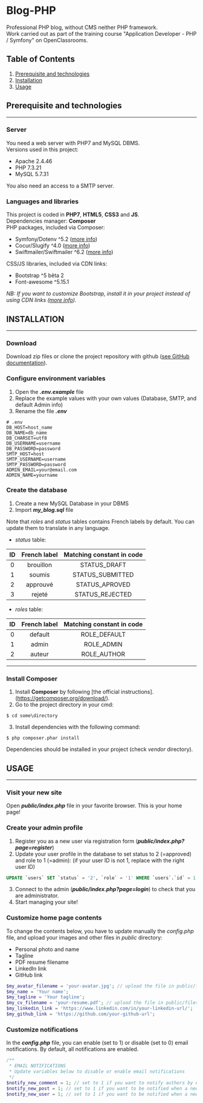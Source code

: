 # Blog-PHP
Professional PHP blog, without CMS neither PHP framework.  
Work carried out as part of the training course "Application Developer - PHP / Symfony" on OpenClassrooms.

## Table of Contents
1.  [Prerequisite and technologies](#prerequisite-and-technologies)
2.  [Installation](#installation)
3.  [Usage](#usage)

## Prerequisite and technologies
***
### __Server__
You need a web server with PHP7 and MySQL DBMS.  
Versions used in this project:
* Apache 2.4.46
* PHP 7.3.21
* MySQL 5.7.31

You also need an access to a SMTP server.

### __Languages and libraries__
This project is coded in __PHP7__, __HTML5__, __CSS3__ and __JS__.  
Dependencies manager: __Composer__  
PHP packages, included via Composer:
* Symfony/Dotenv ^5.2 ([more info](https://github.com/symfony/dotenv))
* Cocur/Slugify ^4.0 ([more info](https://github.com/cocur/slugify))
* Swiftmailer/Swiftmailer ^6.2 ([more info](https://github.com/swiftmailer/swiftmailer))

CSS/JS libraries, included via CDN links:
* Bootstrap ^5 bêta 2
* Font-awesome ^5.15.1  

*NB: If you want to customize Bootstrap, install it in your project instead of using CDN links ([more info](https://getbootstrap.com/)).*

## INSTALLATION
***
### __Download__
Download zip files or clone the project repository with github ([see GitHub documentation](https://docs.github.com/en/github/creating-cloning-and-archiving-repositories/cloning-a-repository)).

### __Configure environment variables__
1.  Open the ___.env.example___ file
2.  Replace the example values with your own values (Database, SMTP, and default Admin info)
3.  Rename the file ___.env___
```env
# .env
DB_HOST=host_name
DB_NAME=db_name
DB_CHARSET=utf8
DB_USERNAME=username
DB_PASSWORD=password
SMTP_HOST=host
SMTP_USERNAME=username
SMTP_PASSWORD=password
ADMIN_EMAIL=your@email.com
ADMIN_NAME=yourname
```

### __Create the database__
1.  Create a new MySQL Database in your DBMS
2.  Import ___my_blog.sql___ file

Note that _roles_ and _status_ tables contains French labels by default. You can update them to translate in any language.  
* _status_ table:

| ID | French label | Matching constant in code |
|:--------------:|:-------------:|:--------------:|
| 0 | brouillon | STATUS_DRAFT |
| 1 | soumis | STATUS_SUBMITTED |
| 2 | approuvé | STATUS_APROVED |
| 3 | rejeté | STATUS_REJECTED |  
  
* _roles_ table:

| ID | French label | Matching constant in code |
|:--------------:|:-------------:|:--------------:|
| 0 | default | ROLE_DEFAULT |
| 1 | admin | ROLE_ADMIN |
| 2 | auteur | ROLE_AUTHOR |
  
---  
### __Install Composer__
1.  Install __Composer__ by following [the official instructions].(https://getcomposer.org/download/).
2.  Go to the project directory in your cmd:
```
$ cd some\directory
```
3.  Install dependencies with the following command:
```
$ php composer.phar install
```
Dependencies should be installed in your project (check _vendor_ directory).

## USAGE
***
### __Visit your new site__
Open ___public/index.php___ file in your favorite browser. This is your home page!

### __Create your admin profile__
1.  Register you as a new user via registration form (___public/index.php?page=register___)
2.  Update your user profile in the database to set status to 2 (=approved) and role to 1 (=admin):
(if your user ID is not 1, replace with the right user ID)
```sql
UPDATE `users` SET `status` = '2', `role` = '1' WHERE `users`.`id` = 1
```
3.  Connect to the admin (___public/index.php?page=login___) to check that you are administrator.
4.  Start managing your site!

### __Customize home page contents__
To change the contents below, you have to update manually the *config.php* file, and upload your images and other files in *public* directory:
* Personal photo and name
* Tagline
* PDF resume filename
* LinkedIn link
* GitHub link
```php
$my_avatar_filename = 'your-avatar.jpg'; // upload the file in public/files/ directory
$my_name = 'Your name';
$my_tagline = 'Your tagline';
$my_cv_filename = 'your-resume.pdf'; // upload the file in public/files/ directory 
$my_linkedin_link = 'https://www.linkedin.com/in/your-linkedin-url/';
$my_github_link = 'https://github.com/your-github-url';
```

### __Customize notifications__
In the ___config.php___ file, you can enable (set to 1) or disable (set to 0) email notifications. By default, all notifications are enabled.
```php
/**
 * EMAIL NOTIFICATIONS
 * Update variables below to disable or enable email notifications
 */
$notify_new_comment = 1; // set to 1 if you want to notify authors by email when a new comment is submitted on his post, set to 0 else
$notify_new_post = 1; // set to 1 if you want to be notified when a new post is submitted, set to 0 else
$notify_new_user = 1; // set to 1 if you want to be notified when a new user is submitted, set to 0 else
```